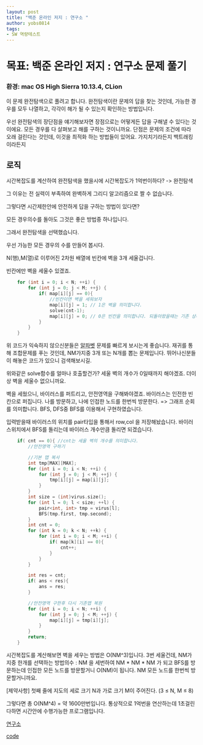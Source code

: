 ```yaml
---
layout: post
title: "백준 온라인 저지 : 연구소 "
author: yobs0814
tags:
- SW 역량테스트
---
```


# 목표: 백준 온라인 저지 : 연구소 문제 풀기
### 환경: mac OS High Sierra 10.13.4, CLion

이 문제 완전탐색으로 풀려고 합니다.
완전탐색이란 문제의 답을 찾는 것인데, 가능한 경우를 모두 나열하고, 각각이 해가 될 수 있는지 확인하는 방법입니다.

우선 완전탐색의 장단점을 얘기해보자면
장점으로는 어떻게든 답을 구해낼 수 있다는 것이에요. 모든 경우를 다 살펴보고 해를 구하는 것이니까요.
단점은 문제의 조건에 따라 오래 걸린다는 것인데, 이것을 최적화 하는 방법들이 있어요. 가지치기라든지 백트래킹이라든지

## 로직
시간복잡도를 계산하여 완전탐색을 했을시에 시간복잡도가 1억번이하다? -> 완전탐색

그 이유는 전 실력이 부족하여 완벽하게 그리디 알고리즘으로 짤 수 없습니다.

그렇다면 시간제한안에 안전하게 답을 구하는 방법이 있다면?

모든 경우의수를 돌아도 그것은 좋은 방법중 하나입니다.

그래서 완전탐색을 선택했습니다.

우선 가능한 모든 경우의 수를 만들어 봅시다.

N(행),M(열)로 이루어진 2차원 배열에 빈칸에 벽을 3개 세울겁니다.

빈칸에만 벽을 세울수 있겠죠. 

~~~c++
    for (int i = 0; i < N; ++i) {
        for (int j = 0; j < M; ++j) {
            if( map[i][j] == 0){
                //빈칸이면 벽을 세워보자
                map[i][j] = 1; // 1은 벽을 의미합니다.
                solve(cnt-1);
                map[i][j] = 0; // 0은 빈칸을 의미합니다. 되돌아왔을때는 기존 상태로 돌려놔야겠죠.
            }
        }
    }
~~~

위 코드가 익숙하지 않으신분들은 
[알파벳](https://www.acmicpc.net/problem/1987) 문제를 빠르게 보시는게 좋습니다.
재귀를 통해 조합문제를 푸는 것인데, NM가지중 3개 또는 N개를 뽑는 문제입니다.
뛰어나신분들이 해놓은 코드가 있으니 검색해보시길.

위와같은 solve함수를 얼마나 호출할건가?
세울 벽의 개수가 0일때까지 해야겠죠. 더이상 벽을 세울수 없으니까요.

벽을 세웠으니, 바이러스를 퍼트리고, 안전영역을 구해봐야겠죠.
바이러스는 인전한 빈칸으로 퍼집니다.
나를 방문하고, 나에 인접한 노드를 한번씩 방문한다. => 그래프 순회를 의미합니다.
BFS, DFS중 BFS를 이용해서 구현하였습니다.

입력받을때 바이러스의 위치를 pair타입을 통해서 row,col 을 저장해놨습니다.
바이러스위치에서 BFS를 돌리는데 바이러스 개수만큼 돌리면 되겠습니다.

~~~c++
    if( cnt == 0){ //cnt는 세울 벽의 개수를 의미합니다.
        //안전영역 구하기

        //기본 맵 복사
        int tmp[MAX][MAX];
        for (int i = 0; i < N; ++i) {
            for (int j = 0; j < M; ++j) {
                tmp[i][j] = map[i][j];
            }
        }
        int size = (int)virus.size();
        for (int l = 0; l < size; ++l) {
            pair<int, int> tmp = virus[l];
            BFS(tmp.first, tmp.second);
        }
        int cnt = 0;
        for (int k = 0; k < N; ++k) {
            for (int i = 0; i < M; ++i) {
                if( map[k][i] == 0){
                    cnt++;
                }
            }
        }

        int res = cnt;
        if( ans < res){
            ans = res;
        }

        //안전영역 구한후 다시 기존맵 복원
        for (int i = 0; i < N; ++i) {
            for (int j = 0; j < M; ++j) {
                map[i][j] = tmp[i][j];
            }
        }
        return;
    }
~~~

시간복잡도를 계산해보면
벽을 세우는 방법은 O(NM^3)입니다.
3번 세울건데,  NM가지중 한개를 선택하는 방법의수 : NM 을 세번하여
NM * NM * NM 가 되고
BFS를 방문하는데 인접한 모든 노드를 방문할거니 O(NM)이 됩니다. NM 모든 노드를 한번씩 방문할거니까요.

[제약사항] 첫째 줄에 지도의 세로 크기 N과 가로 크기 M이 주어진다. (3 ≤ N, M ≤ 8)

그렇다면 총 O(NM^4) = 약 1600만번입니다. 통상적으로 1억번을 연산하는데 1초걸린다하면 
시간안에 수행가능한 프로그램입니다.


[연구소](https://www.acmicpc.net/problem/14502)

[code](https://github.com/yobs0814/problemSolving/blob/master/SWExpert/P14502/main.cpp)